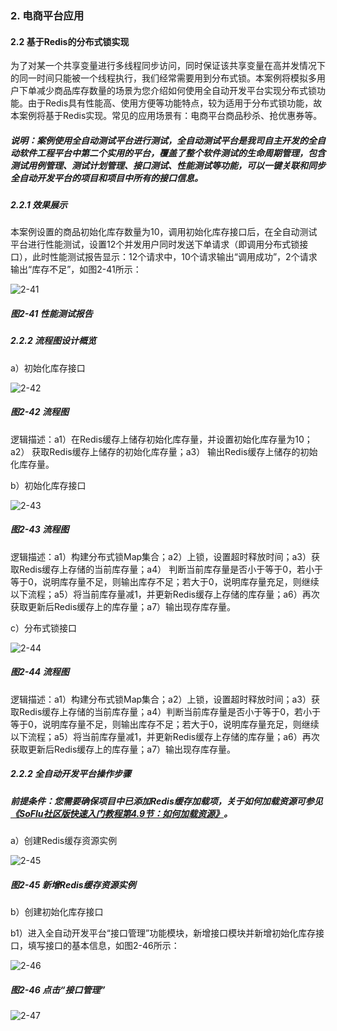 ### 2. 电商平台应用

#### 2.2 基于Redis的分布式锁实现

为了对某一个共享变量进行多线程同步访问，同时保证该共享变量在高并发情况下的同一时间只能被一个线程执行，我们经常需要用到分布式锁。本案例将模拟多用户下单减少商品库存数量的场景为您介绍如何使用全自动开发平台实现分布式锁功能。由于Redis具有性能高、使用方便等功能特点，较为适用于分布式锁功能，故本案例将基于Redis实现。常见的应用场景有：电商平台商品秒杀、抢优惠券等。

##### 说明：案例使用全自动测试平台进行测试，全自动测试平台是我司自主开发的全自动软件工程平台中第二个实用的平台，覆盖了整个软件测试的生命周期管理，包含测试用例管理、测试计划管理、接口测试、性能测试等功能，可以一键关联和同步全自动开发平台的项目和项目中所有的接口信息。

##### 2.2.1 效果展示

本案例设置的商品初始化库存数量为10，调用初始化库存接口后，在全自动测试平台进行性能测试，设置12个并发用户同时发送下单请求（即调用分布式锁接口），此时性能测试报告显示：12个请求中，10个请求输出“调用成功”，2个请求输出“库存不足”，如图2-41所示：

![2-41](https://www.feisuanyz.com/fsimage/alcj-image/redislock/2-1.png)

##### 图2-41 性能测试报告

##### 2.2.2 流程图设计概览

a）初始化库存接口

![2-42](https://www.feisuanyz.com/fsimage/alcj-image/redislock/3-1.png)

##### 图2-42 流程图

逻辑描述：a1）在Redis缓存上储存初始化库存量，并设置初始化库存量为10；a2） 获取Redis缓存上储存的初始化库存量；a3） 输出Redis缓存上储存的初始化库存量。

b）初始化库存接口

![2-43](https://www.feisuanyz.com/fsimage/alcj-image/redislock/3-2.png)

##### 图2-43 流程图

逻辑描述：a1）构建分布式锁Map集合；a2）上锁，设置超时释放时间；a3）获取Redis缓存上存储的当前库存量；a4） 判断当前库存量是否小于等于0，若小于等于0，说明库存量不足，则输出库存不足；若大于0，说明库存量充足，则继续以下流程；a5）将当前库存量减1，并更新Redis缓存上存储的库存量；a6）再次获取更新后Redis缓存上的库存量；a7）输出现存库存量。

c）分布式锁接口

![2-44](https://www.feisuanyz.com/fsimage/alcj-image/redislock/3-2.png)

##### 图2-44 流程图

逻辑描述：a1）构建分布式锁Map集合；a2）上锁，设置超时释放时间；a3）获取Redis缓存上存储的当前库存量；a4）判断当前库存量是否小于等于0，若小于等于0，说明库存量不足，则输出库存不足；若大于0，说明库存量充足，则继续以下流程；a5）将当前库存量减1，并更新Redis缓存上存储的库存量；a6）再次获取更新后Redis缓存上的库存量；a7）输出现存库存量。

##### 2.2.2 全自动开发平台操作步骤

##### 前提条件：您需要确保项目中已添加Redis缓存加载项，关于如何加载资源可参见[《SoFlu社区版快速入门教程第4.9节：如何加载资源》](https://gitee.com/feisuanyz/SoFlu-adp/blob/master/SoFlu%E7%A4%BE%E5%8C%BA%E7%89%88%E6%95%99%E7%A8%8B/SoFlu%E7%A4%BE%E5%8C%BA%E7%89%88%E5%BF%AB%E9%80%9F%E5%85%A5%E9%97%A8%E6%95%99%E7%A8%8B/SoFlu%E7%A4%BE%E5%8C%BA%E7%89%88%E5%BF%AB%E9%80%9F%E5%85%A5%E9%97%A8%E6%95%99%E7%A8%8B.md#49-%E5%A6%82%E4%BD%95%E5%8A%A0%E8%BD%BD%E8%B5%84%E6%BA%90)。

a）创建Redis缓存资源实例

![2-45](https://www.feisuanyz.com/fsimage/alcj-image/redislock/4-1.png)

##### 图2-45 新增Redis缓存资源实例

b）创建初始化库存接口

b1）进入全自动开发平台“接口管理”功能模块，新增接口模块并新增初始化库存接口，填写接口的基本信息，如图2-46所示：

![2-46](https://www.feisuanyz.com/fsimage/alcj-image/redislock/4-2.png)

##### 图2-46 点击“接口管理”

![2-47](https://www.feisuanyz.com/fsimage/alcj-image/redislock/4-3.png)
